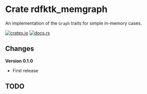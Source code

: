 # Crate rdfktk_memgraph

An implementation of the `Graph` traits for simple in-memory cases.

[![crates.io](https://img.shields.io/crates/v/rdftk_memgraph.svg)](https://crates.io/crates/rdftk_memgraph)
[![docs.rs](https://docs.rs/rdftk_memgraph/badge.svg)](https://docs.rs/rdftk_memgraph)

## Changes

**Version 0.1.0**

* First release

## TODO
